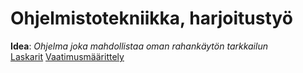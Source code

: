 # Ohjelmistotekniikka, harjoitustyö

**Idea**: _Ohjelma joka mahdollistaa oman rahankäytön tarkkailun_
<br>
[Laskarit](laskarit)
[Vaatimusmäärittely](dokumentaatio/vaatimusmaarittely.md)
